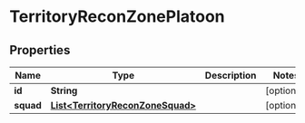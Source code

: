 

# TerritoryReconZonePlatoon


## Properties

| Name | Type | Description | Notes |
|------------ | ------------- | ------------- | -------------|
|**id** | **String** |  |  [optional] |
|**squad** | [**List&lt;TerritoryReconZoneSquad&gt;**](TerritoryReconZoneSquad.md) |  |  [optional] |




